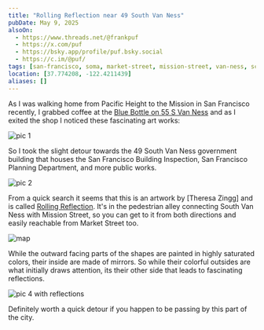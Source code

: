 ```yaml
---
title: "Rolling Reflection near 49 South Van Ness"
pubDate: May 9, 2025
alsoOn:
  - https://www.threads.net/@frankpuf
  - https://x.com/puf
  - https://bsky.app/profile/puf.bsky.social
  - https://c.im/@puf/
tags: [san-francisco, soma, market-street, mission-street, van-ness, sculptures]
location: [37.774208, -122.4211439]
aliases: []
---
```


As I was walking home from Pacific Height to the Mission in San Francisco recently, I grabbed coffee at the [Blue Bottle on 55 S Van Ness](https://maps.app.goo.gl/XySXxLPE26s4srXV7) and as I exited the shop I noticed these fascinating art works:

![pic 1](https://i.imgur.com/N9tGFCo.png)

So I took the slight detour towards the 49 South Van Ness government building that houses the San Francisco Building Inspection, San Francisco Planning Department, and more public works.

![pic 2](https://i.imgur.com/4HrD8v6.png)

From a quick search it seems that this is an artwork by [Theresa Zingg] and is called [Rolling Reflection](https://www.yelp.com/biz/rolling-reflection-san-francisco). It's in the pedestrian alley connecting South Van Ness with Mission Street, so you can get to it from both directions and easily reachable from Market Street too.

![map](https://i.imgur.com/ADGjBVO.png)

While the outward facing parts of the shapes are painted in highly saturated colors, their inside are made of mirrors. So while their colorful outsides are what initially draws attention, its their other side that leads to fascinating reflections.

![pic 4 with reflections](https://i.imgur.com/UBPwByx.png)

Definitely worth a quick detour if you happen to be passing by this part of the city.
